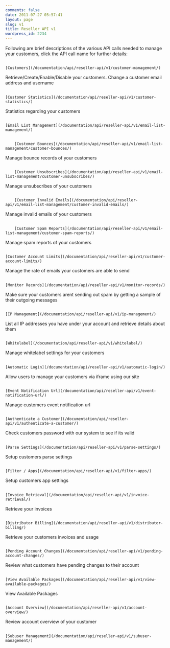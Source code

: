 ```yaml
---
comments: false
date: 2011-07-27 05:57:41
layout: page
slug: v1
title: Reseller API v1
wordpress_id: 2234
---
```


Following are brief descriptions of the various API calls needed to manage your customers, click the API call name for further details:



## 
	[Customers](/documentation/api/reseller-api/v1/customer-management/)






Retrieve/Create/Enable/Disable your customers. Change a customer email address and username





## 
	[Customer Statistics](/documentation/api/reseller-api/v1/customer-statistics/)






Statistics regarding your customers





## 
	[Email List Management](/documentation/api/reseller-api/v1/email-list-management/)







	  

	

## 
		[Customer Bounces](/documentation/api/reseller-api/v1/email-list-management/customer-bounces/)
	



	

Manage bounce records of your customers



	

## 
		[Customer Unsubscribes](/documentation/api/reseller-api/v1/email-list-management/customer-unsubscribes/)
	



	

Manage unsubscribes of your customers



	

## 
		[Customer Invalid Emails](/documentation/api/reseller-api/v1/email-list-management/customer-invalid-emails/)
	



	

Manage invalid emails of your customers



	

## 
		[Customer Spam Reports](/documentation/api/reseller-api/v1/email-list-management/customer-spam-reports/)
	



	

Manage spam reports of your customers








## 
	[Customer Account Limits](/documentation/api/reseller-api/v1/customer-account-limits/)






Manage the rate of emails your customers are able to send





## 
	[Monitor Records](/documentation/api/reseller-api/v1/monitor-records/)






Make sure your customers arent sending out spam by getting a sample of their outgoing messages





## 
	[IP Management](/documentation/api/reseller-api/v1/ip-management/)






List all IP addresses you have under your account and retrieve details about them





## 
	[Whitelabel](/documentation/api/reseller-api/v1/whitelabel/)






Manage whitelabel settings for your customers





## 
	[Automatic Login](/documentation/api/reseller-api/v1/automatic-login/)






Allow users to manage your customers via iframe using our site





## 
	[Event Notification Url](/documentation/api/reseller-api/v1/event-notification-url/)






Manage customers event notification url





## 
	[Authenticate a Customer](/documentation/api/reseller-api/v1/authenticate-a-customer/)






Check customers password with our system to see if its valid





## 
	[Parse Settings](/documentation/api/reseller-api/v1/parse-settings/)






Setup customers parse settings





## 
	[Filter / Apps](/documentation/api/reseller-api/v1/filter-apps/)






Setup customers app settings





## 
	[Invoice Retrieval](/documentation/api/reseller-api/v1/invoice-retrieval/)






Retrieve your invoices





## 
	[Distributor Billing](/documentation/api/reseller-api/v1/distributor-billing/)






Retrieve your customers invoices and usage





## 
	[Pending Account Changes](/documentation/api/reseller-api/v1/pending-account-changes/)






Review what customers have pending changes to their account





## 
	[View Available Packages](/documentation/api/reseller-api/v1/view-available-packages/)






View Available Packages





## 
	[Account Overview](/documentation/api/reseller-api/v1/account-overview/)






Review account overview of your customer





## 
	[Subuser Management](/documentation/api/reseller-api/v1/subuser-management/)





